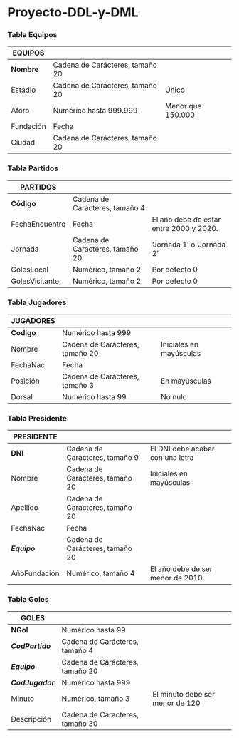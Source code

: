 # Proyecto-DDL-y-DML

### Tabla Equipos

|  			**EQUIPOS** 		   |                                   |                     |
|-------------|-----------------------------------|---------------------|
|  			**Nombre** 		    |  			Cadena 			de Carácteres, tamaño 20 		 |  			   			 		               |
|  			Estadio 		   |  			Cadena 			de Carácteres, tamaño 20 		 |  			Único 		             |
|  			Aforo 		     |  			Numérico 			hasta 999.999 		          |  			Menor 			que 150.000 		 |
|  			Fundación 		 |  			Fecha 		                           |  			   			 		               |
|  			Ciudad 		    |  			Cadena 			de Carácteres, tamaño 20 		 |  			   			 		               |

### Tabla Partidos

|  			**PARTIDOS** 		   |                                   |                                           |
|------------------|-----------------------------------|-------------------------------------------|
|  			**Código** 		     |  			Cadena 			de Carácteres, tamaño 4 		  |  			   			 		                                     |
|  			FechaEncuentro 		 |  			Fecha 		                           |  			El 			año debe de estar entre 2000 y 2020. 		 |
|  			Jornada 		        |  			Cadena 			de Caracteres, tamaño 20 		 |  			‘Jornada 1’ o ‘Jornada 			2’ 		               |
|  			GolesLocal 		     |  			Numérico, 			tamaño 2 		              |  			Por 			defecto 0 		                           |
|  			GolesVisitante 		 |  			Numérico, 			tamaño 2 		              |  			Por 			defecto 0 		                           |

### Tabla Jugadores

|  			**JUGADORES** 		 |                                   |                           |
|-----------------|-----------------------------------|---------------------------|
|  			**Codigo** 		    |  			Numérico 			hasta 999 		              |  			   			 		                     |
|  			Nombre 		        |  			Cadena 			de Carácteres, tamaño 20 		 |  			Iniciales 			en mayúsculas 		 |
|  			FechaNac 		      |  			Fecha 		                           |  			   			 		                     |
|  			Posición 		      |  			Cadena 			de Carácteres, tamaño 3 		  |  			En 			mayúsculas 		           |
|  			Dorsal 		        |  			Numérico 			hasta 99 		               |  			No 			nulo 		                 |

### Tabla Presidente

|  			**PRESIDENTE** 		 |                                   |                                    |
|------------------|-----------------------------------|------------------------------------|
|  			**DNI** 		        |  			Cadena 			de Caracteres, tamaño 9 		  |  			El 			DNI debe acabar con una letra 		 |
|  			Nombre 		         |  			Cadena 			de Caracteres, tamaño 20 		 |  			Iniciales 			en mayúsculas 		          |
|  			Apellido 		       |  			Cadena 			de Caracteres, tamaño 20 		 |  			   			 		                              |
|  			FechaNac 		       |  			Fecha 		                           |  			   			 		                              |
|  			***Equipo*** 		   |  			Cadena 			de Carácteres, tamaño 20 		 |  			   			 		                              |
|  			AñoFundación 		   |  			Numérico, 			tamaño 4 		              |  			El 			año debe de ser menor de 2010 		 |

### Tabla Goles

|  			**GOLES** 		        |                                   |                                   |
|--------------------|-----------------------------------|-----------------------------------|
|  			**NGol** 		         |  			Numérico 			hasta 99 		               |  			   			 		                             |
|  			***CodPartido*** 		 |  			Cadena 			de Carácteres, tamaño 4 		  |  			   			 		                             |
|  			***Equipo*** 		     |  			Cadena 			de Carácteres, tamaño 20 		 |  			   			 		                             |
|  			***CodJugador*** 		 |  			Numérico 			hasta 999 		              |  			   			 		                             |
|  			Minuto 		           |  			Numérico, 			tamaño 3 		              |  			El 			minuto debe ser menor de 120 		 |
|  			Descripción 		      |  			Cadena 			de Caracteres, tamaño 30 		 |  			   			 		                             |

